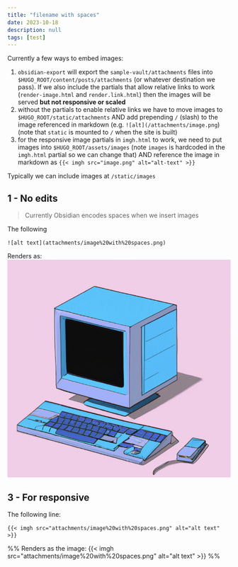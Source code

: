 ```yaml
---
title: "filename with spaces"
date: 2023-10-18
description: null
tags: [test]
---
```


Currently a few ways to embed images:
1. `obsidian-export` will export the `sample-vault/attachments` files into `$HUGO_ROOT/content/posts/attachments` (or whatever destination we pass). If we also include the partials that allow relative links to work (`render-image.html` and `render.link.html`) then the images will be served **but not responsive or scaled**
2. without the partials to enable relative links we have to move images to `$HUGO_ROOT/static/attachments` AND add prepending `/` (slash) to the image referenced in markdown (e.g. `![alt](/attachments/image.png`) (note that `static` is mounted to `/` when the site is built) 
3. for the responsive image partials in `imgh.html` to work, we need to put images into `$HUGO_ROOT/assets/images` (note `images` is hardcoded in the `imgh.html` partial so we can change that) AND reference the image in markdown as `{{< imgh src="image.png" alt="alt-text" >}}`

Typically we can include images at `/static/images`

## 1 - No edits

> Currently Obsidian encodes spaces when we insert images 

The following 
```
![alt text](attachments/image%20with%20spaces.png)
```

Renders as:
![alt text](attachments/image%20with%20spaces.png)

## 3 - For responsive

The following line:
```
{{< imgh src="attachments/image%20with%20spaces.png" alt="alt text" >}}
```

%%
Renders as the image: 
{{< imgh src="attachments/image%20with%20spaces.png" alt="alt text" >}}
%%